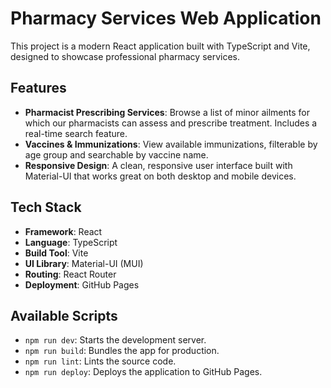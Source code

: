 # Pharmacy Services Web Application

This project is a modern React application built with TypeScript and Vite, designed to showcase professional pharmacy services.

## Features

- **Pharmacist Prescribing Services**: Browse a list of minor ailments for which our pharmacists can assess and prescribe treatment. Includes a real-time search feature.
- **Vaccines & Immunizations**: View available immunizations, filterable by age group and searchable by vaccine name.
- **Responsive Design**: A clean, responsive user interface built with Material-UI that works great on both desktop and mobile devices.

## Tech Stack

- **Framework**: React
- **Language**: TypeScript
- **Build Tool**: Vite
- **UI Library**: Material-UI (MUI)
- **Routing**: React Router
- **Deployment**: GitHub Pages

## Available Scripts

- `npm run dev`: Starts the development server.
- `npm run build`: Bundles the app for production.
- `npm run lint`: Lints the source code.
- `npm run deploy`: Deploys the application to GitHub Pages.
